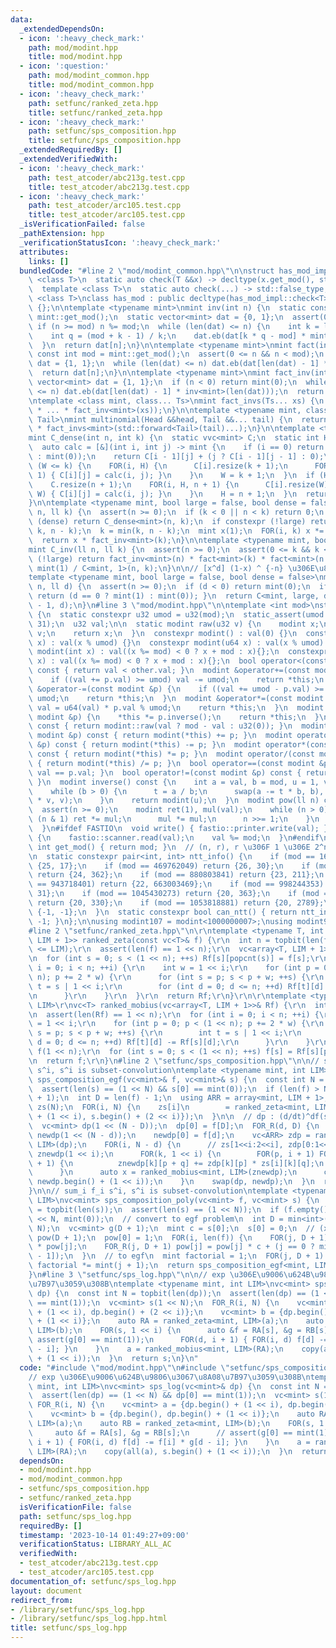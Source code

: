```yaml
---
data:
  _extendedDependsOn:
  - icon: ':heavy_check_mark:'
    path: mod/modint.hpp
    title: mod/modint.hpp
  - icon: ':question:'
    path: mod/modint_common.hpp
    title: mod/modint_common.hpp
  - icon: ':heavy_check_mark:'
    path: setfunc/ranked_zeta.hpp
    title: setfunc/ranked_zeta.hpp
  - icon: ':heavy_check_mark:'
    path: setfunc/sps_composition.hpp
    title: setfunc/sps_composition.hpp
  _extendedRequiredBy: []
  _extendedVerifiedWith:
  - icon: ':heavy_check_mark:'
    path: test_atcoder/abc213g.test.cpp
    title: test_atcoder/abc213g.test.cpp
  - icon: ':heavy_check_mark:'
    path: test_atcoder/arc105.test.cpp
    title: test_atcoder/arc105.test.cpp
  _isVerificationFailed: false
  _pathExtension: hpp
  _verificationStatusIcon: ':heavy_check_mark:'
  attributes:
    links: []
  bundledCode: "#line 2 \"mod/modint_common.hpp\"\n\nstruct has_mod_impl {\n  template\
    \ <class T>\n  static auto check(T &&x) -> decltype(x.get_mod(), std::true_type{});\n\
    \  template <class T>\n  static auto check(...) -> std::false_type;\n};\n\ntemplate\
    \ <class T>\nclass has_mod : public decltype(has_mod_impl::check<T>(std::declval<T>()))\
    \ {};\n\ntemplate <typename mint>\nmint inv(int n) {\n  static const int mod =\
    \ mint::get_mod();\n  static vector<mint> dat = {0, 1};\n  assert(0 <= n);\n \
    \ if (n >= mod) n %= mod;\n  while (len(dat) <= n) {\n    int k = len(dat);\n\
    \    int q = (mod + k - 1) / k;\n    dat.eb(dat[k * q - mod] * mint::raw(q));\n\
    \  }\n  return dat[n];\n}\n\ntemplate <typename mint>\nmint fact(int n) {\n  static\
    \ const int mod = mint::get_mod();\n  assert(0 <= n && n < mod);\n  static vector<mint>\
    \ dat = {1, 1};\n  while (len(dat) <= n) dat.eb(dat[len(dat) - 1] * mint::raw(len(dat)));\n\
    \  return dat[n];\n}\n\ntemplate <typename mint>\nmint fact_inv(int n) {\n  static\
    \ vector<mint> dat = {1, 1};\n  if (n < 0) return mint(0);\n  while (len(dat)\
    \ <= n) dat.eb(dat[len(dat) - 1] * inv<mint>(len(dat)));\n  return dat[n];\n}\n\
    \ntemplate <class mint, class... Ts>\nmint fact_invs(Ts... xs) {\n  return (mint(1)\
    \ * ... * fact_inv<mint>(xs));\n}\n\ntemplate <typename mint, class Head, class...\
    \ Tail>\nmint multinomial(Head &&head, Tail &&... tail) {\n  return fact<mint>(head)\
    \ * fact_invs<mint>(std::forward<Tail>(tail)...);\n}\n\ntemplate <typename mint>\n\
    mint C_dense(int n, int k) {\n  static vvc<mint> C;\n  static int H = 0, W = 0;\n\
    \  auto calc = [&](int i, int j) -> mint {\n    if (i == 0) return (j == 0 ? mint(1)\
    \ : mint(0));\n    return C[i - 1][j] + (j ? C[i - 1][j - 1] : 0);\n  };\n  if\
    \ (W <= k) {\n    FOR(i, H) {\n      C[i].resize(k + 1);\n      FOR(j, W, k +\
    \ 1) { C[i][j] = calc(i, j); }\n    }\n    W = k + 1;\n  }\n  if (H <= n) {\n\
    \    C.resize(n + 1);\n    FOR(i, H, n + 1) {\n      C[i].resize(W);\n      FOR(j,\
    \ W) { C[i][j] = calc(i, j); }\n    }\n    H = n + 1;\n  }\n  return C[n][k];\n\
    }\n\ntemplate <typename mint, bool large = false, bool dense = false>\nmint C(ll\
    \ n, ll k) {\n  assert(n >= 0);\n  if (k < 0 || n < k) return 0;\n  if constexpr\
    \ (dense) return C_dense<mint>(n, k);\n  if constexpr (!large) return multinomial<mint>(n,\
    \ k, n - k);\n  k = min(k, n - k);\n  mint x(1);\n  FOR(i, k) x *= mint(n - i);\n\
    \  return x * fact_inv<mint>(k);\n}\n\ntemplate <typename mint, bool large = false>\n\
    mint C_inv(ll n, ll k) {\n  assert(n >= 0);\n  assert(0 <= k && k <= n);\n  if\
    \ (!large) return fact_inv<mint>(n) * fact<mint>(k) * fact<mint>(n - k);\n  return\
    \ mint(1) / C<mint, 1>(n, k);\n}\n\n// [x^d] (1-x) ^ {-n} \u306E\u8A08\u7B97\n\
    template <typename mint, bool large = false, bool dense = false>\nmint C_negative(ll\
    \ n, ll d) {\n  assert(n >= 0);\n  if (d < 0) return mint(0);\n  if (n == 0) {\
    \ return (d == 0 ? mint(1) : mint(0)); }\n  return C<mint, large, dense>(n + d\
    \ - 1, d);\n}\n#line 3 \"mod/modint.hpp\"\n\ntemplate <int mod>\nstruct modint\
    \ {\n  static constexpr u32 umod = u32(mod);\n  static_assert(umod < u32(1) <<\
    \ 31);\n  u32 val;\n\n  static modint raw(u32 v) {\n    modint x;\n    x.val =\
    \ v;\n    return x;\n  }\n  constexpr modint() : val(0) {}\n  constexpr modint(u32\
    \ x) : val(x % umod) {}\n  constexpr modint(u64 x) : val(x % umod) {}\n  constexpr\
    \ modint(int x) : val((x %= mod) < 0 ? x + mod : x){};\n  constexpr modint(ll\
    \ x) : val((x %= mod) < 0 ? x + mod : x){};\n  bool operator<(const modint &other)\
    \ const { return val < other.val; }\n  modint &operator+=(const modint &p) {\n\
    \    if ((val += p.val) >= umod) val -= umod;\n    return *this;\n  }\n  modint\
    \ &operator-=(const modint &p) {\n    if ((val += umod - p.val) >= umod) val -=\
    \ umod;\n    return *this;\n  }\n  modint &operator*=(const modint &p) {\n   \
    \ val = u64(val) * p.val % umod;\n    return *this;\n  }\n  modint &operator/=(const\
    \ modint &p) {\n    *this *= p.inverse();\n    return *this;\n  }\n  modint operator-()\
    \ const { return modint::raw(val ? mod - val : u32(0)); }\n  modint operator+(const\
    \ modint &p) const { return modint(*this) += p; }\n  modint operator-(const modint\
    \ &p) const { return modint(*this) -= p; }\n  modint operator*(const modint &p)\
    \ const { return modint(*this) *= p; }\n  modint operator/(const modint &p) const\
    \ { return modint(*this) /= p; }\n  bool operator==(const modint &p) const { return\
    \ val == p.val; }\n  bool operator!=(const modint &p) const { return val != p.val;\
    \ }\n  modint inverse() const {\n    int a = val, b = mod, u = 1, v = 0, t;\n\
    \    while (b > 0) {\n      t = a / b;\n      swap(a -= t * b, b), swap(u -= t\
    \ * v, v);\n    }\n    return modint(u);\n  }\n  modint pow(ll n) const {\n  \
    \  assert(n >= 0);\n    modint ret(1), mul(val);\n    while (n > 0) {\n      if\
    \ (n & 1) ret *= mul;\n      mul *= mul;\n      n >>= 1;\n    }\n    return ret;\n\
    \  }\n#ifdef FASTIO\n  void write() { fastio::printer.write(val); }\n  void read()\
    \ {\n    fastio::scanner.read(val);\n    val %= mod;\n  }\n#endif\n  static constexpr\
    \ int get_mod() { return mod; }\n  // (n, r), r \u306F 1 \u306E 2^n \u4E57\u6839\
    \n  static constexpr pair<int, int> ntt_info() {\n    if (mod == 167772161) return\
    \ {25, 17};\n    if (mod == 469762049) return {26, 30};\n    if (mod == 754974721)\
    \ return {24, 362};\n    if (mod == 880803841) return {23, 211};\n    if (mod\
    \ == 943718401) return {22, 663003469};\n    if (mod == 998244353) return {23,\
    \ 31};\n    if (mod == 1045430273) return {20, 363};\n    if (mod == 1051721729)\
    \ return {20, 330};\n    if (mod == 1053818881) return {20, 2789};\n    return\
    \ {-1, -1};\n  }\n  static constexpr bool can_ntt() { return ntt_info().fi !=\
    \ -1; }\n};\n\nusing modint107 = modint<1000000007>;\nusing modint998 = modint<998244353>;\n\
    #line 2 \"setfunc/ranked_zeta.hpp\"\n\r\ntemplate <typename T, int LIM>\r\nvc<array<T,\
    \ LIM + 1>> ranked_zeta(const vc<T>& f) {\r\n  int n = topbit(len(f));\r\n  assert(n\
    \ <= LIM);\r\n  assert(len(f) == 1 << n);\r\n  vc<array<T, LIM + 1>> Rf(1 << n);\r\
    \n  for (int s = 0; s < (1 << n); ++s) Rf[s][popcnt(s)] = f[s];\r\n  for (int\
    \ i = 0; i < n; ++i) {\r\n    int w = 1 << i;\r\n    for (int p = 0; p < (1 <<\
    \ n); p += 2 * w) {\r\n      for (int s = p; s < p + w; ++s) {\r\n        int\
    \ t = s | 1 << i;\r\n        for (int d = 0; d <= n; ++d) Rf[t][d] += Rf[s][d];\r\
    \n      }\r\n    }\r\n  }\r\n  return Rf;\r\n}\r\n\r\ntemplate <typename T, int\
    \ LIM>\r\nvc<T> ranked_mobius(vc<array<T, LIM + 1>>& Rf) {\r\n  int n = topbit(len(Rf));\r\
    \n  assert(len(Rf) == 1 << n);\r\n  for (int i = 0; i < n; ++i) {\r\n    int w\
    \ = 1 << i;\r\n    for (int p = 0; p < (1 << n); p += 2 * w) {\r\n      for (int\
    \ s = p; s < p + w; ++s) {\r\n        int t = s | 1 << i;\r\n        for (int\
    \ d = 0; d <= n; ++d) Rf[t][d] -= Rf[s][d];\r\n      }\r\n    }\r\n  }\r\n  vc<T>\
    \ f(1 << n);\r\n  for (int s = 0; s < (1 << n); ++s) f[s] = Rf[s][popcnt(s)];\r\
    \n  return f;\r\n}\n#line 2 \"setfunc/sps_composition.hpp\"\n\n// sum_i f_i/i!\
    \ s^i, s^i is subset-convolution\ntemplate <typename mint, int LIM>\nvc<mint>\
    \ sps_composition_egf(vc<mint>& f, vc<mint>& s) {\n  const int N = topbit(len(s));\n\
    \  assert(len(s) == (1 << N) && s[0] == mint(0));\n  if (len(f) > N) f.resize(N\
    \ + 1);\n  int D = len(f) - 1;\n  using ARR = array<mint, LIM + 1>;\n  vvc<ARR>\
    \ zs(N);\n  FOR(i, N) {\n    zs[i]\n        = ranked_zeta<mint, LIM>({s.begin()\
    \ + (1 << i), s.begin() + (2 << i)});\n  }\n\n  // dp : (d/dt)^df(s) (d=D,D-1,...)\n\
    \  vc<mint> dp(1 << (N - D));\n  dp[0] = f[D];\n  FOR_R(d, D) {\n    vc<mint>\
    \ newdp(1 << (N - d));\n    newdp[0] = f[d];\n    vc<ARR> zdp = ranked_zeta<mint,\
    \ LIM>(dp);\n    FOR(i, N - d) {\n      // zs[1<<i:2<<i], zdp[0:1<<i]\n      vc<ARR>\
    \ znewdp(1 << i);\n      FOR(k, 1 << i) {\n        FOR(p, i + 1) FOR(q, i - p\
    \ + 1) {\n          znewdp[k][p + q] += zdp[k][p] * zs[i][k][q];\n        }\n\
    \      }\n      auto x = ranked_mobius<mint, LIM>(znewdp);\n      copy(all(x),\
    \ newdp.begin() + (1 << i));\n    }\n    swap(dp, newdp);\n  }\n  return dp;\n\
    }\n\n// sum_i f_i s^i, s^i is subset-convolution\ntemplate <typename mint, int\
    \ LIM>\nvc<mint> sps_composition_poly(vc<mint> f, vc<mint> s) {\n  const int N\
    \ = topbit(len(s));\n  assert(len(s) == (1 << N));\n  if (f.empty()) return vc<mint>(1\
    \ << N, mint(0));\n  // convert to egf problem\n  int D = min<int>(len(f) - 1,\
    \ N);\n  vc<mint> g(D + 1);\n  mint c = s[0];\n  s[0] = 0;\n  // (x+c)^i\n  vc<mint>\
    \ pow(D + 1);\n  pow[0] = 1;\n  FOR(i, len(f)) {\n    FOR(j, D + 1) g[j] += f[i]\
    \ * pow[j];\n    FOR_R(j, D + 1) pow[j] = pow[j] * c + (j == 0 ? mint(0) : pow[j\
    \ - 1]);\n  }\n  // to egf\n  mint factorial = 1;\n  FOR(j, D + 1) g[j] *= factorial,\
    \ factorial *= mint(j + 1);\n  return sps_composition_egf<mint, LIM>(g, s);\n\
    }\n#line 3 \"setfunc/sps_log.hpp\"\n\n// exp \u306E\u9006\u624B\u9806\u3067\u8A08\
    \u7B97\u3059\u308B\ntemplate <typename mint, int LIM>\nvc<mint> sps_log(vc<mint>&\
    \ dp) {\n  const int N = topbit(len(dp));\n  assert(len(dp) == (1 << N) && dp[0]\
    \ == mint(1));\n  vc<mint> s(1 << N);\n  FOR_R(i, N) {\n    vc<mint> a = {dp.begin()\
    \ + (1 << i), dp.begin() + (2 << i)};\n    vc<mint> b = {dp.begin(), dp.begin()\
    \ + (1 << i)};\n    auto RA = ranked_zeta<mint, LIM>(a);\n    auto RB = ranked_zeta<mint,\
    \ LIM>(b);\n    FOR(s, 1 << i) {\n      auto &f = RA[s], &g = RB[s];\n      //\
    \ assert(g[0] == mint(1));\n      FOR(d, i + 1) { FOR(i, d) f[d] -= f[i] * g[d\
    \ - i]; }\n    }\n    a = ranked_mobius<mint, LIM>(RA);\n    copy(all(a), s.begin()\
    \ + (1 << i));\n  }\n  return s;\n}\n"
  code: "#include \"mod/modint.hpp\"\n#include \"setfunc/sps_composition.hpp\"\n\n\
    // exp \u306E\u9006\u624B\u9806\u3067\u8A08\u7B97\u3059\u308B\ntemplate <typename\
    \ mint, int LIM>\nvc<mint> sps_log(vc<mint>& dp) {\n  const int N = topbit(len(dp));\n\
    \  assert(len(dp) == (1 << N) && dp[0] == mint(1));\n  vc<mint> s(1 << N);\n \
    \ FOR_R(i, N) {\n    vc<mint> a = {dp.begin() + (1 << i), dp.begin() + (2 << i)};\n\
    \    vc<mint> b = {dp.begin(), dp.begin() + (1 << i)};\n    auto RA = ranked_zeta<mint,\
    \ LIM>(a);\n    auto RB = ranked_zeta<mint, LIM>(b);\n    FOR(s, 1 << i) {\n \
    \     auto &f = RA[s], &g = RB[s];\n      // assert(g[0] == mint(1));\n      FOR(d,\
    \ i + 1) { FOR(i, d) f[d] -= f[i] * g[d - i]; }\n    }\n    a = ranked_mobius<mint,\
    \ LIM>(RA);\n    copy(all(a), s.begin() + (1 << i));\n  }\n  return s;\n}"
  dependsOn:
  - mod/modint.hpp
  - mod/modint_common.hpp
  - setfunc/sps_composition.hpp
  - setfunc/ranked_zeta.hpp
  isVerificationFile: false
  path: setfunc/sps_log.hpp
  requiredBy: []
  timestamp: '2023-10-14 01:49:27+09:00'
  verificationStatus: LIBRARY_ALL_AC
  verifiedWith:
  - test_atcoder/abc213g.test.cpp
  - test_atcoder/arc105.test.cpp
documentation_of: setfunc/sps_log.hpp
layout: document
redirect_from:
- /library/setfunc/sps_log.hpp
- /library/setfunc/sps_log.hpp.html
title: setfunc/sps_log.hpp
---
```

